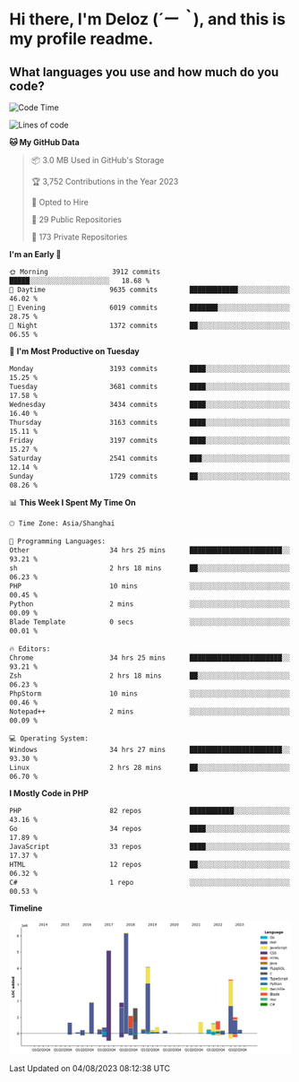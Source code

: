 # **Hi there, I'm Deloz (*´ー｀*), and this is my profile readme.**

## **What languages you use and how much do you code?**

<!--START_SECTION:waka-->
![Code Time](http://img.shields.io/badge/Code%20Time-2%2C053%20hrs%2012%20mins-blue)

![Lines of code](https://img.shields.io/badge/From%20Hello%20World%20I%27ve%20Written-31.5%20million%20lines%20of%20code-blue)

**🐱 My GitHub Data** 

> 📦 3.0 MB Used in GitHub's Storage 
 > 
> 🏆 3,752 Contributions in the Year 2023
 > 
> 💼 Opted to Hire
 > 
> 📜 29 Public Repositories 
 > 
> 🔑 173 Private Repositories 
 > 
**I'm an Early 🐤** 

```text
🌞 Morning                3912 commits        █████░░░░░░░░░░░░░░░░░░░░   18.68 % 
🌆 Daytime                9635 commits        ████████████░░░░░░░░░░░░░   46.02 % 
🌃 Evening                6019 commits        ███████░░░░░░░░░░░░░░░░░░   28.75 % 
🌙 Night                  1372 commits        ██░░░░░░░░░░░░░░░░░░░░░░░   06.55 % 
```
📅 **I'm Most Productive on Tuesday** 

```text
Monday                   3193 commits        ████░░░░░░░░░░░░░░░░░░░░░   15.25 % 
Tuesday                  3681 commits        ████░░░░░░░░░░░░░░░░░░░░░   17.58 % 
Wednesday                3434 commits        ████░░░░░░░░░░░░░░░░░░░░░   16.40 % 
Thursday                 3163 commits        ████░░░░░░░░░░░░░░░░░░░░░   15.11 % 
Friday                   3197 commits        ████░░░░░░░░░░░░░░░░░░░░░   15.27 % 
Saturday                 2541 commits        ███░░░░░░░░░░░░░░░░░░░░░░   12.14 % 
Sunday                   1729 commits        ██░░░░░░░░░░░░░░░░░░░░░░░   08.26 % 
```


📊 **This Week I Spent My Time On** 

```text
🕑︎ Time Zone: Asia/Shanghai

💬 Programming Languages: 
Other                    34 hrs 25 mins      ███████████████████████░░   93.21 % 
sh                       2 hrs 18 mins       ██░░░░░░░░░░░░░░░░░░░░░░░   06.23 % 
PHP                      10 mins             ░░░░░░░░░░░░░░░░░░░░░░░░░   00.45 % 
Python                   2 mins              ░░░░░░░░░░░░░░░░░░░░░░░░░   00.09 % 
Blade Template           0 secs              ░░░░░░░░░░░░░░░░░░░░░░░░░   00.01 % 

🔥 Editors: 
Chrome                   34 hrs 25 mins      ███████████████████████░░   93.21 % 
Zsh                      2 hrs 18 mins       ██░░░░░░░░░░░░░░░░░░░░░░░   06.23 % 
PhpStorm                 10 mins             ░░░░░░░░░░░░░░░░░░░░░░░░░   00.46 % 
Notepad++                2 mins              ░░░░░░░░░░░░░░░░░░░░░░░░░   00.09 % 

💻 Operating System: 
Windows                  34 hrs 27 mins      ███████████████████████░░   93.30 % 
Linux                    2 hrs 28 mins       ██░░░░░░░░░░░░░░░░░░░░░░░   06.70 % 
```

**I Mostly Code in PHP** 

```text
PHP                      82 repos            ███████████░░░░░░░░░░░░░░   43.16 % 
Go                       34 repos            ████░░░░░░░░░░░░░░░░░░░░░   17.89 % 
JavaScript               33 repos            ████░░░░░░░░░░░░░░░░░░░░░   17.37 % 
HTML                     12 repos            ██░░░░░░░░░░░░░░░░░░░░░░░   06.32 % 
C#                       1 repo              ░░░░░░░░░░░░░░░░░░░░░░░░░   00.53 % 
```



**Timeline**

![Lines of Code chart](https://raw.githubusercontent.com/deloz/deloz/main/assets/bar_graph.png)


 Last Updated on 04/08/2023 08:12:38 UTC
<!--END_SECTION:waka-->
